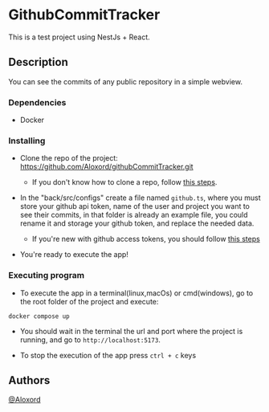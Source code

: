 # GithubCommitTracker

This is a test project using NestJs + React.

## Description

You can see the commits of any public repository in a simple webview.

### Dependencies

* Docker

### Installing

* Clone the repo of the project: https://github.com/Aloxord/githubCommitTracker.git
    * If you don't know how to clone a repo, follow [this steps](https://docs.github.com/en/repositories/creating-and-managing-repositories/cloning-a-repository).

* In the "back/src/configs" create a file named `github.ts`, where you must store your github api token, name of the user and project you want to see their commits, in that folder is already an example file, you could rename it and storage your github token, and replace the needed data.
    * If you're new with github access tokens, you should follow [this steps](https://docs.github.com/en/authentication/keeping-your-account-and-data-secure/creating-a-personal-access-token)

* You're ready to execute the app!

### Executing program

* To execute the app in a terminal(linux,macOs) or cmd(windows), go to the root folder of the project and execute:
```
docker compose up
```

* You should wait in the terminal the url and port where the project is running, and go to `http://localhost:5173`.

* To stop the execution of the app press `ctrl + c` keys

## Authors

[@Aloxord](https://twitter.com/aloxord)
